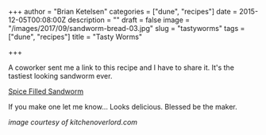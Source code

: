 +++
author = "Brian Ketelsen"
categories = ["dune", "recipes"]
date = 2015-12-05T00:08:00Z
description = ""
draft = false
image = "/images/2017/09/sandworm-bread-03.jpg"
slug = "tastyworms"
tags = ["dune", "recipes"]
title = "Tasty Worms"

+++

A coworker sent me a link to this recipe and I have to share it.  It's the tastiest looking sandworm ever.

[Spice Filled Sandworm](http://kitchenoverlord.com/2015/12/03/dune-week-spice-filled-sandworm/)

If you make one let me know... Looks delicious.  Blessed be the maker.

*image courtesy of kitchenoverlord.com*